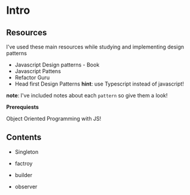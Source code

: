 # Intro

## Resources

I've used these main resources while studying and implementing design patterns

- Javascript Design patterns - Book
- Javascript Pattens
- Refactor Guru
- Head first Design Patterns
  **hint**:
  use Typescript instead of javascript!

**note**:
I've included notes about each `pattern` so give them a look!

**Prerequiests**

Object Oriented Programming with JS!

## Contents

- Singleton

- factroy

- builder

- observer
